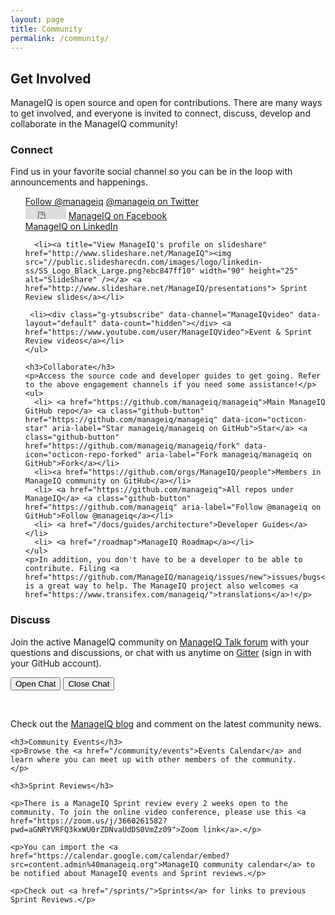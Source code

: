 ```yaml
---
layout: page
title: Community
permalink: /community/
---
```


## Get Involved

ManageIQ is open source and open for contributions. There are many ways to get involved, and everyone is invited to connect, discuss, develop and collaborate in the ManageIQ community!

<div class="row">
  <div class="col-md-6">
    <h3>Connect</h3>
    <p>Find us in your favorite social channel so you can be in the loop with announcements and happenings.</p>
    <ul style="list-style-type: none;">
      <li><a href="https://twitter.com/manageiq" class="twitter-follow-button" data-show-screen-name="false" data-show-count="false">Follow @manageiq</a><script async src="//platform.twitter.com/widgets.js" charset="utf-8"></script> <a href="https://twitter.com/manageiq">@manageiq on Twitter</a></li>
      <li><iframe src="https://www.facebook.com/plugins/like.php?href=https%3A%2F%2Fdevelopers.facebook.com%2Fdocs%2Fplugins%2F&width=100&layout=button&action=like&size=small&show_faces=true&share=false&height=65&appId" width="65" height="20" style="border:none;overflow:hidden" scrolling="no" frameborder="0" allowTransparency="true" allow="encrypted-media"></iframe> <a href="https://www.facebook.com/manageiq">ManageIQ on Facebook</a></li>
      <li><script type="IN/FollowCompany" data-id="56141"></script> <a href="https://www.linkedin.com/company/manageiq">ManageIQ on LinkedIn</a></li>

      <li><a title="View ManageIQ's profile on slideshare" href="http://www.slideshare.net/ManageIQ"><img src="//public.slidesharecdn.com/images/logo/linkedin-ss/SS_Logo_Black_Large.png?ebc847ff10" width="90" height="25" alt="SlideShare" /></a> <a href="http://www.slideshare.net/ManageIQ/presentations"> Sprint Review slides</a></li>

     <li><div class="g-ytsubscribe" data-channel="ManageIQvideo" data-layout="default" data-count="hidden"></div> <a href="https://www.youtube.com/user/ManageIQVideo">Event & Sprint Review videos</a></li>
    </ul>

    <h3>Collaborate</h3>
    <p>Access the source code and developer guides to get going. Refer to the above engagement channels if you need some assistance!</p>
    <ul>
      <li> <a href="https://github.com/manageiq/manageiq">Main ManageIQ GitHub repo</a> <a class="github-button" href="https://github.com/manageiq/manageiq" data-icon="octicon-star" aria-label="Star manageiq/manageiq on GitHub">Star</a> <a class="github-button" href="https://github.com/manageiq/manageiq/fork" data-icon="octicon-repo-forked" aria-label="Fork manageiq/manageiq on GitHub">Fork</a></li>
      <li><a href="https://github.com/orgs/ManageIQ/people">Members in ManageIQ community on GitHub</a></li>
      <li> <a href="https://github.com/manageiq">All repos under ManageIQ</a> <a class="github-button" href="https://github.com/manageiq" aria-label="Follow @manageiq on GitHub">Follow @manageiq</a></li>
      <li> <a href="/docs/guides/architecture">Developer Guides</a></li>
      <li> <a href="/roadmap">ManageIQ Roadmap</a></li>
    </ul>
    <p>In addition, you don't have to be a developer to be able to contribute. Filing <a href="https://github.com/ManageIQ/manageiq/issues/new">issues/bugs</a> is a great way to help. The ManageIQ project also welcomes <a href="https://www.transifex.com/manageiq/">translations</a>!</p>
  </div>


  <div class="col-md-6">
    <h3>Discuss</h3>
    <p>Join the active ManageIQ community on <a href="http://talk.manageiq.org/">ManageIQ Talk forum</a> with your questions and discussions, or chat with us anytime on <a href="https://gitter.im/ManageIQ/manageiq">Gitter</a> (sign in with your GitHub account).</p>
    <p><button class="btn btn-default js-gitter-toggle-chat-button" data-gitter-toggle-chat-state="true">Open Chat</button>
    <button class="btn btn-default js-gitter-toggle-chat-button" data-gitter-toggle-chat-state="false">Close Chat</button></p>
    <br />
    <p>Check out the <a href="/blog/">ManageIQ blog</a> and comment on the latest community news.</p>

    <h3>Community Events</h3>
    <p>Browse the <a href="/community/events">Events Calendar</a> and learn where you can meet up with other members of the community.
    </p>

    <h3>Sprint Reviews</h3>

    <p>There is a ManageIQ Sprint review every 2 weeks open to the community. To join the online video conference, please use this <a href="https://zoom.us/j/3660261582?pwd=aGNRYVRFQ3kxWU0rZDNvaUdDS0VmZz09">Zoom link</a>.</p>

    <p>You can import the <a href="https://calendar.google.com/calendar/embed?src=content.admin%40manageiq.org">ManageIQ community calendar</a> to be notified about ManageIQ events and Sprint reviews.</p>

    <p>Check out <a href="/sprints/">Sprints</a> for links to previous Sprint Reviews.</p>
  </div> 
</div>

<script>
  ((window.gitter = {}).chat = {}).options = {
    room: 'manageiq/manageiq',
    activationElement: false
  };
</script>
<script src="https://sidecar.gitter.im/dist/sidecar.v1.js" async defer></script>
<script src="https://apis.google.com/js/platform.js" async defer></script>
<script src="//platform.linkedin.com/in.js" type="text/javascript"> lang:en_US</script>
<script async defer src="https://buttons.github.io/buttons.js"></script>
